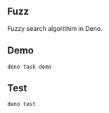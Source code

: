 ## Fuzz

Fuzzy search algorithim in Deno.

## Demo

```
deno task demo
```

## Test

```
deno test
```
